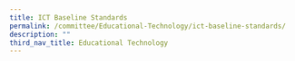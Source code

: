 ```yaml
---
title: ICT Baseline Standards
permalink: /committee/Educational-Technology/ict-baseline-standards/
description: ""
third_nav_title: Educational Technology
---
```

